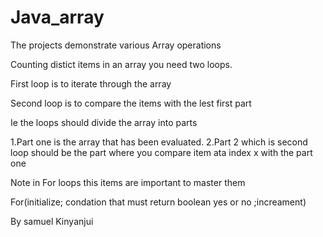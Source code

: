 # Java_array
The projects demonstrate various Array operations 


Counting distict items in an array you need two loops.

First loop is to iterate through the array 

Second loop is to compare the items with the lest first part

Ie the loops should divide the array into parts

1.Part one is the  array that has been evaluated.
2.Part 2 which is second loop should be the part where you compare item ata index x with the part one

Note in For loops this items are important to master them

For(initialize; condation that must return boolean yes or no ;increament)

By samuel Kinyanjui
